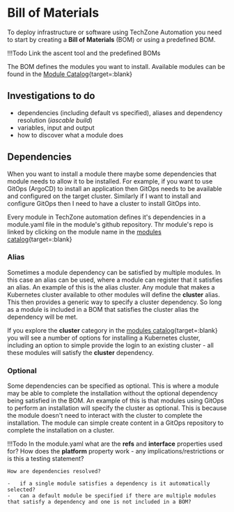 # Bill of Materials

To deploy infrastructure or software using TechZone Automation you need to start by creating a **Bill of Materials** (BOM)  or using a predefined BOM.

!!!Todo
    Link the ascent tool and the predefined BOMs

The BOM defines the modules you want to install.  Available modules can be found in the [Module Catalog](https://modules.cloudnativetoolkit.dev){target=:blank}

## Investigations to do

-   dependencies (including default vs specified), aliases and dependency resolution (*iascable build*)
-   variables, input and output
-   how to discover what a module does

## Dependencies

When you want to install a module there maybe some dependencies that module needs to allow it to be installed.  For example, if you want to use GitOps (ArgoCD) to install an application then GitOps needs to be available and configured on the target cluster.  Similarly if I want to install and configure GitOps then I need to have a cluster to install GitOps into.

Every module in TechZone automation defines it's dependencies in a module.yaml file in the module's github repository.  Thr module's repo is linked by clicking on the module name in the [modules catalog](https://modules.cloudnativetoolkit.dev){target=:blank}

### Alias

Sometimes a module dependency can be satisfied by multiple modules.  In this case an alias can be used, where a module can register that it satisfies an alias.  An example of this is the alias cluster.  Any module that makes a Kubernetes cluster available to other modules will define the **cluster** alias.  This then provides a generic way to specify a cluster dependency.  So long as a module is included in a BOM that satisfies the cluster alias the dependency will be met.

If you explore the **cluster** category in the [modules catalog](https://modules.cloudnativetoolkit.dev){target=:blank} you will see a number of options for installing a Kubernetes cluster, including an option to simple provide the login to an existing cluster - all these modules will satisfy the **cluster** dependency.

### Optional

Some dependencies can be specified as optional.  This is where a module may be able to complete the installation without the optional dependency being satisfied in the BOM.  An example of this is that modules using GitOps to perform an installation will specify the cluster as optional.  This is because the module doesn't need to interact with the cluster to complete the installation.  The module can simple create content in a GitOps repository to complete the installation on a cluster.

!!!Todo
    In the module.yaml what are the **refs** and **interface** properties used for?  How does the **platform** property work - any implications/restrictions or is this a testing statement?

    How are dependencies resolved? 
    
    -   if a single module satisfies a dependency is it automatically selected?  
    -   can a default module be specified if there are multiple modules that satisfy a dependency and one is not included in a BOM?
